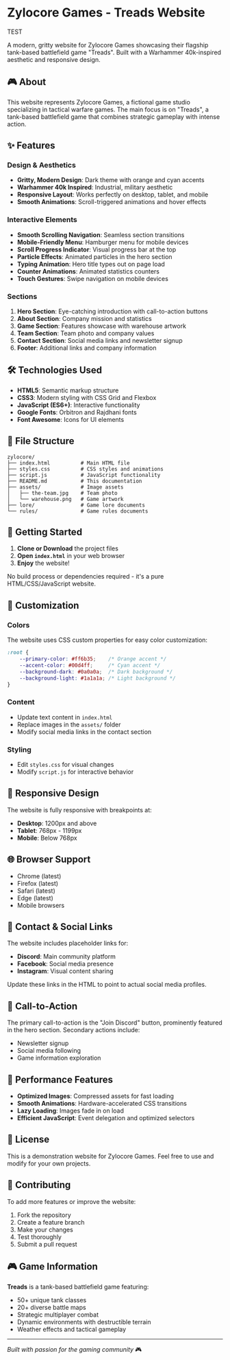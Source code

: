 # Zylocore Games - Treads Website

TEST

A modern, gritty website for Zylocore Games showcasing their flagship tank-based battlefield game "Treads". Built with a Warhammer 40k-inspired aesthetic and responsive design.

## 🎮 About

This website represents Zylocore Games, a fictional game studio specializing in tactical warfare games. The main focus is on "Treads", a tank-based battlefield game that combines strategic gameplay with intense action.

## ✨ Features

### Design & Aesthetics
- **Gritty, Modern Design**: Dark theme with orange and cyan accents
- **Warhammer 40k Inspired**: Industrial, military aesthetic
- **Responsive Layout**: Works perfectly on desktop, tablet, and mobile
- **Smooth Animations**: Scroll-triggered animations and hover effects

### Interactive Elements
- **Smooth Scrolling Navigation**: Seamless section transitions
- **Mobile-Friendly Menu**: Hamburger menu for mobile devices
- **Scroll Progress Indicator**: Visual progress bar at the top
- **Particle Effects**: Animated particles in the hero section
- **Typing Animation**: Hero title types out on page load
- **Counter Animations**: Animated statistics counters
- **Touch Gestures**: Swipe navigation on mobile devices

### Sections
1. **Hero Section**: Eye-catching introduction with call-to-action buttons
2. **About Section**: Company mission and statistics
3. **Game Section**: Features showcase with warehouse artwork
4. **Team Section**: Team photo and company values
5. **Contact Section**: Social media links and newsletter signup
6. **Footer**: Additional links and company information

## 🛠️ Technologies Used

- **HTML5**: Semantic markup structure
- **CSS3**: Modern styling with CSS Grid and Flexbox
- **JavaScript (ES6+)**: Interactive functionality
- **Google Fonts**: Orbitron and Rajdhani fonts
- **Font Awesome**: Icons for UI elements

## 📁 File Structure

```
zylocore/
├── index.html          # Main HTML file
├── styles.css          # CSS styles and animations
├── script.js           # JavaScript functionality
├── README.md           # This documentation
├── assets/             # Image assets
│   ├── the-team.jpg    # Team photo
│   └── warehouse.png   # Game artwork
├── lore/               # Game lore documents
└── rules/              # Game rules documents
```

## 🚀 Getting Started

1. **Clone or Download** the project files
2. **Open `index.html`** in your web browser
3. **Enjoy** the website!

No build process or dependencies required - it's a pure HTML/CSS/JavaScript website.

## 🎨 Customization

### Colors
The website uses CSS custom properties for easy color customization:

```css
:root {
    --primary-color: #ff6b35;    /* Orange accent */
    --accent-color: #00d4ff;     /* Cyan accent */
    --background-dark: #0a0a0a;  /* Dark background */
    --background-light: #1a1a1a; /* Light background */
}
```

### Content
- Update text content in `index.html`
- Replace images in the `assets/` folder
- Modify social media links in the contact section

### Styling
- Edit `styles.css` for visual changes
- Modify `script.js` for interactive behavior

## 📱 Responsive Design

The website is fully responsive with breakpoints at:
- **Desktop**: 1200px and above
- **Tablet**: 768px - 1199px
- **Mobile**: Below 768px

## 🌐 Browser Support

- Chrome (latest)
- Firefox (latest)
- Safari (latest)
- Edge (latest)
- Mobile browsers

## 📧 Contact & Social Links

The website includes placeholder links for:
- **Discord**: Main community platform
- **Facebook**: Social media presence
- **Instagram**: Visual content sharing

Update these links in the HTML to point to actual social media profiles.

## 🎯 Call-to-Action

The primary call-to-action is the "Join Discord" button, prominently featured in the hero section. Secondary actions include:
- Newsletter signup
- Social media following
- Game information exploration

## 🔧 Performance Features

- **Optimized Images**: Compressed assets for fast loading
- **Smooth Animations**: Hardware-accelerated CSS transitions
- **Lazy Loading**: Images fade in on load
- **Efficient JavaScript**: Event delegation and optimized selectors

## 📄 License

This is a demonstration website for Zylocore Games. Feel free to use and modify for your own projects.

## 🤝 Contributing

To add more features or improve the website:

1. Fork the repository
2. Create a feature branch
3. Make your changes
4. Test thoroughly
5. Submit a pull request

## 🎮 Game Information

**Treads** is a tank-based battlefield game featuring:
- 50+ unique tank classes
- 20+ diverse battle maps
- Strategic multiplayer combat
- Dynamic environments with destructible terrain
- Weather effects and tactical gameplay

---

*Built with passion for the gaming community* 🎮

